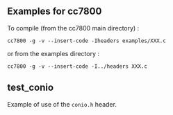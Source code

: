 Examples for cc7800 
-------------------

To compile (from the cc7800 main directory) :
```
cc7800 -g -v --insert-code -Iheaders examples/XXX.c
```
or from the examples directory :
```
cc7800 -g -v --insert-code -I../headers XXX.c
```

test_conio
----------

Example of use of the `conio.h` header.






